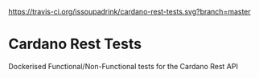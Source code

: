https://travis-ci.org/issoupadrink/cardano-rest-tests.svg?branch=master

# Cardano Rest Tests
Dockerised Functional/Non-Functional tests for the Cardano Rest API 
